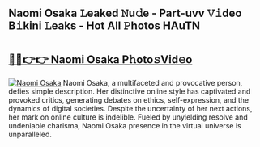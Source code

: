 ## Naomi Osaka 𝙻eaked 𝙽u𝚍e - Part-uvv 𝚅𝚒deo B𝚒kini 𝙻eaks - Hot All 𝙿hotos HAuTN

# <h2><a href="http://ld4j8e.urlbe.top/?page=Naomi+Osaka">🔗🔗👉👉 Naomi Osaka P𝚑oto𝚜Vid𝚎o</a></h2>

[![Naomi Osaka](https://i.imgur.com/eBuTRDB.gif)](http://ld4j8e.urlbe.top/?page=Naomi+Osaka)
Naomi Osaka, a multifaceted and provocative person, defies simple description. Her distinctive online style has captivated and provoked critics, generating debates on ethics, self-expression, and the dynamics of digital societies. Despite the uncertainty of her next actions, her mark on online culture is indelible. Fueled by unyielding resolve and undeniable charisma, Naomi Osaka presence in the virtual universe is unparalleled.
